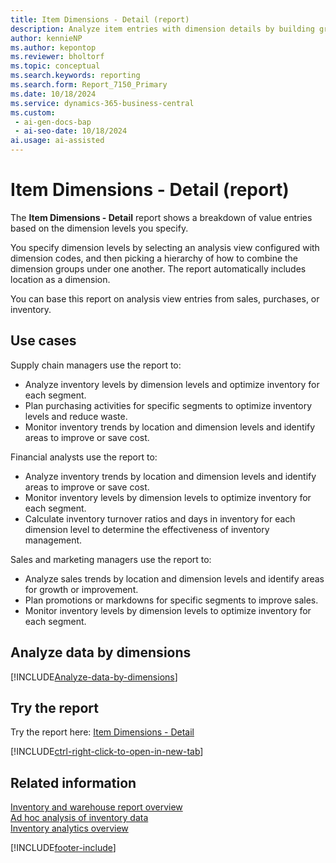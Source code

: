 ```yaml
---
title: Item Dimensions - Detail (report)
description: Analyze item entries with dimension details by building groups of dimensions for combinations of dimension values. View a breakdown of value entries for each group.
author: kennieNP
ms.author: kepontop
ms.reviewer: bholtorf
ms.topic: conceptual
ms.search.keywords: reporting
ms.search.form: Report_7150_Primary
ms.date: 10/18/2024
ms.service: dynamics-365-business-central
ms.custom:
 - ai-gen-docs-bap
 - ai-seo-date: 10/18/2024
ai.usage: ai-assisted
---
```


# Item Dimensions - Detail (report)

The **Item Dimensions - Detail** report shows a breakdown of value entries based on the dimension levels you specify.

You specify dimension levels by selecting an analysis view configured with dimension codes, and then picking a hierarchy of how to combine the dimension groups under one another. The report automatically includes location as a dimension.

You can base this report on analysis view entries from sales, purchases, or inventory.

## Use cases

<!-- 
Prompt

Below is a report in an ERP system. Provide 3-4 use cases for different personas working with inventory.
Format like this:    
  
As a <persona>, use the report to    
* use case 1  
* use case 2    

Do not capitalize the persona names. 

## Report name
Item Dimensions - Detail

### What the report does
Shows a breakdown of value entries based on dimension levels specified by the user. 

Dimension levels are specified by selecting an analysis view configured with dimension codes, then picking a hierarchy of how the dimension groups are grouped under one another. Location is automatically included as a dimension.

This report can be based on analysis view entries from either sales, purchase or inventory areas.

### Use cases
Analyse your item entries with dimension detail by building a grouping of dimensions for each permutation of dimension values, and view a breakdown of value entries for each segment

Please include your data sources and URLs

-->

Supply chain managers use the report to:

* Analyze inventory levels by dimension levels and optimize inventory for each segment.
* Plan purchasing activities for specific segments to optimize inventory levels and reduce waste.
* Monitor inventory trends by location and dimension levels and identify areas to improve or save cost.

Financial analysts use the report to:

* Analyze inventory trends by location and dimension levels and identify areas to improve or save cost.
* Monitor inventory levels by dimension levels to optimize inventory for each segment.
* Calculate inventory turnover ratios and days in inventory for each dimension level to determine the effectiveness of inventory management.

Sales and marketing managers use the report to:

* Analyze sales trends by location and dimension levels and identify areas for growth or improvement.
* Plan promotions or markdowns for specific segments to improve sales.
* Monitor inventory levels by dimension levels to optimize inventory for each segment.

## Analyze data by dimensions

[!INCLUDE[Analyze-data-by-dimensions](../includes/analyze-data-by-dimensions-report-include.md)]

## Try the report

Try the report here: [Item Dimensions - Detail](https://businesscentral.dynamics.com?report=7150)

[!INCLUDE[ctrl-right-click-to-open-in-new-tab](../includes/ctrl-right-click-to-open-in-new-tab.md)]


## Related information

[Inventory and warehouse report overview](../inventory-WMS-reports.md)  
[Ad hoc analysis of inventory data](../ad-hoc-analysis-inventory.md)  
[Inventory analytics overview](../inventory-analytics-overview.md)  

[!INCLUDE[footer-include](../includes/footer-banner.md)]